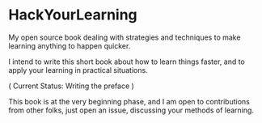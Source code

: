 # HackYourLearning
My open source book dealing with strategies and techniques to make learning anything to happen quicker.

I intend to write this short book about how to learn things faster, and to apply your learning in practical situations.

( Current Status: Writing the preface )

This book is at the very beginning phase, and I am open to contributions from other folks, just open an issue, discussing your methods of learning.
